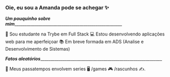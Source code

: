 ### Oie, eu sou a Amanda pode se achegar ✨

___Um pouquinho sobre mim________________________________________________________

🚀 Sou estudante na Trybe em Full Stack 
💻 Estou desenvolvendo aplicações web para me aperfeiçoar 
📚 Em breve formada em ADS (Analise e Desenvolvimento de Sistemas) 

___Fatos aleatórios_______________________________________________________________

📍 Meus passatempos envolvem series 🖥 /games 🎮 /rascunhos ✍.
